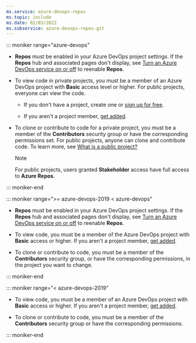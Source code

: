 ```yaml
---
ms.service: azure-devops-repos
ms.topic: include
ms.date: 02/03/2022
ms.subservice: azure-devops-repos-git
---
```


::: moniker range="azure-devops"

- **Repos** must be enabled in your Azure DevOps project settings. If the **Repos** hub and associated pages don't display, see [Turn an Azure DevOps service on or off](../../../organizations/settings/set-services.md) to reenable **Repos**.

- To view code in private projects, you must be a member of an Azure DevOps project with **Basic** access level or higher. For public projects, everyone can view the code.

  - If you don't have a project, create one or [sign up for free](../../../user-guide/sign-up-invite-teammates.md).
  
  - If you aren't a project member, [get added](../../../organizations/accounts/add-organization-users.md).

- To clone or contribute to code for a private project, you must be a member of the **Contributors** security group or have the corresponding permissions set. For public projects, anyone can clone and contribute code. To learn more, see [What is a public project?](/azure/devops/organizations/public/about-public-projects)

  > [!NOTE]
  > For public projects, users granted **Stakeholder** access have full access to **Azure Repos**.

::: moniker-end

::: moniker range=">= azure-devops-2019 < azure-devops"

- **Repos** must be enabled in your Azure DevOps project settings. If the **Repos** hub and associated pages don't display, see [Turn an Azure DevOps service on or off](../../../organizations/settings/set-services.md) to reenable **Repos**.

- To view code, you must be a member of the Azure DevOps project with **Basic** access or higher. If you aren't a project member, [get added](../../../organizations/security/add-users-team-project.md).

- To clone or contribute to code, you must be a member of the **Contributors** security group, or have the corresponding permissions, in the project you want to change.

::: moniker-end

::: moniker range="< azure-devops-2019"

- To view code, you must be a member of an Azure DevOps project with **Basic** access or higher. If you aren't a project member, [get added](../../../organizations/security/add-users-team-project.md).

- To clone or contribute to code, you must be a member of the **Contributors** security group or have the corresponding permissions.

::: moniker-end
